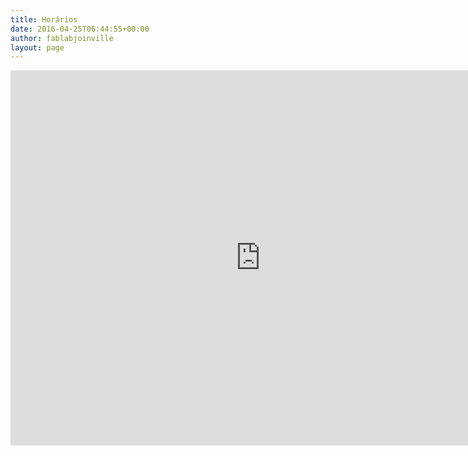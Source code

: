 ```yaml
---
title: Horários
date: 2016-04-25T06:44:55+00:00
author: fablabjoinville
layout: page
---
```


<iframe
    src="https://calendar.google.com/calendar/embed?title=Hor%C3%A1rios%20Fab%20Lab%20Joinville&amp;showTitle=0&amp;showNav=0&amp;showPrint=0&amp;showTz=0&amp;mode=WEEK&amp;height=600&amp;wkst=1&amp;bgcolor=%23ffffff&amp;src=fablabjoinville.com.br_30etal1hnjda5gl28attf64vck%40group.calendar.google.com&amp;color=%23528800&amp;ctz=America%2FSao_Paulo"
    style="border-width:0"
    width="800"
    height="600"
    frameborder="0"
    scrolling="no"></iframe>
